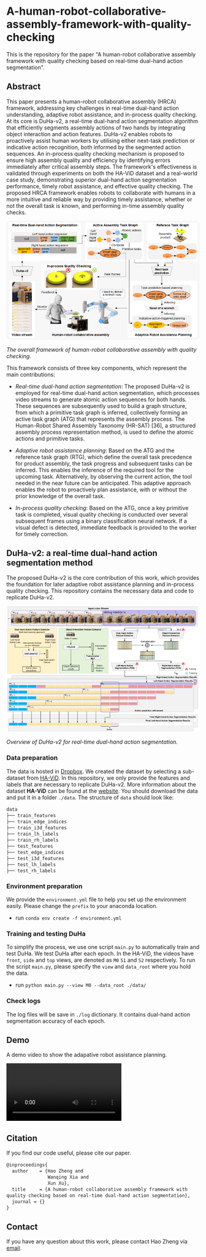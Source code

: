 # A-human-robot-collaborative-assembly-framework-with-quality-checking
This is the repository for the paper "A human-robot collaborative assembly framework with quality checking based on real-time dual-hand action segmentation".

## Abstract
This paper presents a human-robot collaborative assembly (HRCA) framework, addressing key challenges in real-time dual-hand action understanding, adaptive robot assistance, and in-process quality checking. At its core is DuHa-v2, a real-time dual-hand action segmentation algorithm that efficiently segments assembly actions of two hands by integrating object interaction and action features. DuHa-v2 enables robots to proactively assist human workers by utilising either next-task prediction or indicative action recognition, both informed by the segmented action sequences. An in-process quality checking mechanism is proposed to ensure high assembly quality and efficiency by identifying errors immediately after critical assembly steps. The framework's effectiveness is validated through experiments on both the HA-ViD dataset and a real-world case study, demonstrating superior dual-hand action segmentation performance, timely robot assistance, and effective quality checking. The proposed HRCA framework enables robots to collaborate with humans in a more intuitive and reliable way by providing timely assistance, whether or not the overall task is known, and performing in-time assembly quality checks.

![alt text](assets/framework.png)

*The overall framework of human-robot collaborative assembly with quality checking.*

This framework consists of three key components, which represent the main contributions:
- *Real-time dual-hand action segmentation*: The proposed DuHa-v2 is employed for real-time dual-hand action segmentation, which processes video streams to generate atomic action sequences for both hands. These sequences are subsequently used to build a graph structure, from which a primitive task graph is inferred, collectively forming an active task graph (ATG) that represents the assembly process. The Human-Robot Shared Assembly Taxonomy (HR-SAT) [36], a structured assembly process representation method, is used to define the atomic actions and primitive tasks.

- *Adaptive robot assistance planning*: Based on the ATG and the reference task graph (RTG), which define the overall task precedence for product assembly, the task progress and subsequent tasks can be inferred. This enables the inference of the required tool for the upcoming task. Alternatively, by observing the current action, the tool needed in the near future can be anticipated. This adaptive approach enables the robot to proactively plan assistance, with or without the prior knowledge of the overall task.

- *In-process quality checking*: Based on the ATG, once a key primitive task is completed, visual quality checking is conducted over several subsequent frames using a binary classification neural network. If a visual defect is detected, immediate feedback is provided to the worker for timely correction.

## DuHa-v2: a real-time dual-hand action segmentation method
The proposed DuHa-v2 is the core contribution of this work, which provides the foundation for later adaptive robot assistance planning and in-process quality checking. This repository contains the necessary data and code to replicate DuHa-v2.

![alt text](assets/duha-v2.png)

*Overview of DuHa-v2 for real-time dual-hand action segmentation.*

### Data preparation
The data is hosted in [Dropbox](https://www.dropbox.com/scl/fo/ura9rs952qploe73kyrk3/h?rlkey=9xl2ur3iojl69x1oay9ko2xuo&dl=0). We created the dataset by selecting a sub-dataset from [HA-ViD](https://iai-hrc.github.io/ha-vid). In this repository, we only provide the features and labels that are necessary to replicate DuHa-v2. More information about the dataset **HA-ViD** can be found at the [website](https://iai-hrc.github.io/ha-vid).
You should download the data and put it in a folder `./data`. 
The structure of `data` should look like:
```
data
├── train_features
├── train_edge_indices
├── train_i3d_features
├── train_lh_labels
├── train_rh_labels
├── test_features
├── test_edge_indices
├── test_i3d_features
├── test_lh_labels
├── test_rh_labels
```
### Environment preparation
We provide the `environment.yml` file to help you set up the environment easily. Please change the `prefix` to your anaconda location.
* run `conda env create -f environment.yml`

### Training and testing DuHa
To simplify the process, we use one script `main.py` to automatically train and test DuHa. We test DuHa after each epoch. In the HA-ViD, the videos have `front`, `side` and `top` views, are denoted as `M0` `S1` and `S2` respectively. To run the script `main.py`, please specify the `view` and `data_root` where you hold the data.
* run `python main.py --view M0 --data_root ./data/`

### Check logs
The log files will be save in `./log` dictionary. It contains dual-hand action segmentation accuracy of each epoch. 

## Demo
A demo video to show the adapative robot assistance planning.

<video controls src="assets/demo_480.mp4" title="Title"></video>

## Citation
If you find our code useful, please cite our paper. 
```
@inproceedings{
  author    = {Hao Zheng and
               Wanqing Xia and 
               Xun Xu},
  title     = {A human-robot collaborative assembly framework with quality checking based on real-time dual-hand action segmentation},
  journal = {}
}
```

## Contact
If you have any question about this work, please contact Hao Zheng via [email](mailto:h.zheng.work@gmail.com).
